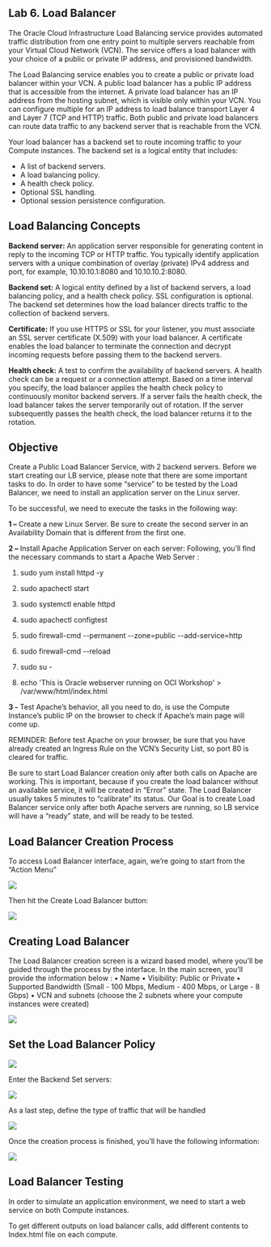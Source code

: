 ## Lab 6. Load Balancer

The Oracle Cloud Infrastructure Load Balancing service provides automated traffic distribution from one entry point to multiple servers reachable from your Virtual Cloud Network (VCN). The service offers a load balancer with your choice of a public or private IP address, and provisioned bandwidth.

The Load Balancing service enables you to create a public or private load balancer within your VCN. A public load balancer has a public IP address that is accessible from the internet. A private load balancer has an IP address from the hosting subnet, which is visible only within your VCN. You can configure multiple for an IP address to load balance transport Layer 4 and Layer 7 (TCP and HTTP) traffic. Both public and private load balancers can route data traffic to any backend server that is reachable from the VCN.

Your load balancer has a backend set to route incoming traffic to your Compute instances. The backend set is a logical entity that includes:
- A list of backend servers.
- A load balancing policy.
- A health check policy.
- Optional SSL handling.
- Optional session persistence configuration.

## Load Balancing Concepts

**Backend server:**
An application server responsible for generating content in reply to the incoming TCP or HTTP traffic. You typically identify application servers with a unique combination of overlay (private) IPv4 address and port, for example, 10.10.10.1:8080 and 10.10.10.2:8080.

**Backend set:**
A logical entity defined by a list of backend servers, a load balancing policy, and a health check policy. SSL configuration is optional. The backend set determines how the load balancer directs traffic to the collection of backend servers.

**Certificate:**
If you use HTTPS or SSL for your listener, you must associate an SSL server certificate (X.509) with your load balancer. A certificate enables the load balancer to terminate the connection and decrypt incoming requests before passing them to the backend servers.

**Health check:**
A test to confirm the availability of backend servers. A health check can be a request or a connection attempt. Based on a time interval you specify, the load balancer applies the health check policy to continuously monitor backend servers. If a server fails the health check, the load balancer takes the server temporarily out of rotation. If the server subsequently passes the health check, the load balancer returns it to the rotation.

## Objective
Create a Public Load Balancer Service, with 2 backend servers.
Before we start creating our LB service, please note that there are some important tasks to do. In order to have some “service” to be tested by the Load Balancer, we need to install an application server on the Linux server.

To be successful, we need to execute the tasks in the following way:

**1 –** Create a new Linux Server. Be sure to create the second server in an Availability Domain that is different from the first one.

**2 –** Install Apache Application Server on each server:
Following, you’ll find the necessary commands to start a Apache Web Server :

1.	sudo yum install httpd -y
2.	sudo apachectl start
3.	sudo systemctl enable httpd
4.	sudo apachectl configtest

5.	sudo firewall-cmd --permanent --zone=public --add-service=http
6.	sudo firewall-cmd --reload
7.	sudo su -
8.	echo 'This is Oracle webserver <Put a name Here> running on OCI Workshop' > /var/www/html/index.html


**3 -** Test Apache’s behavior, all you need to do, is use the Compute Instance’s public IP on the browser to check if Apache’s main page will come up.

REMINDER: Before test Apache on your browser, be sure that you have already created an Ingress Rule on the VCN’s Security List, so port 80 is cleared for traffic.


Be sure to start Load Balancer creation only after both calls on Apache are working. This is important, because if you create the load balancer without an available service, it will be created in “Error” state. The Load Balancer usually takes 5 minutes to “calibrate” its status. 
Our Goal is to create Load Balancer service only after both Apache servers are running, so LB service will have a “ready” state, and will be ready to be tested.


## Load Balancer Creation Process

To access Load Balancer interface, again, we’re going to start from the “Action Menu” 

![](images/lb_01.png)

Then hit the Create Load Balancer button:

![](images/lb_02.png)

## Creating Load Balancer
The Load Balancer creation screen is a wizard based model, where you’ll be guided through the process by the interface. In the main screen, you’ll provide the information below :
•	Name
•	Visibility: Public or Private
•	Supported Bandwidth (Small - 100 Mbps, Medium - 400 Mbps, or Large - 8 Gbps)
•	VCN and subnets (choose the 2 subnets where your compute instances were created)

![](images/lb_03.png)

## Set the Load Balancer Policy

![](images/lb_04.png)

Enter the Backend Set servers:

![](images/lb_05.png)

As a last step, define the type of traffic that will be handled 

![](images/lb_06.png)

Once the creation process is finished, you’ll have the following information:

![](images/lb_07.png)

## Load Balancer Testing

In order to simulate an application environment, we need to start a web service on both Compute instances. 


To get different outputs on load balancer calls, add different contents to Index.html file on each compute.

